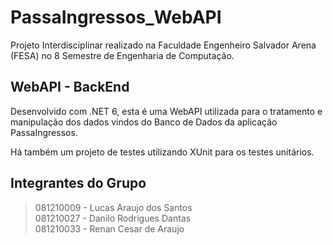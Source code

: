 # PassaIngressos_WebAPI
Projeto Interdisciplinar realizado na Faculdade Engenheiro Salvador Arena (FESA) no 8 Semestre de Engenharia de Computação.

## WebAPI - BackEnd
Desenvolvido com .NET 6, esta é uma WebAPI utilizada para o tratamento e manipulação dos dados vindos do Banco de Dados da aplicação PassaIngressos. 

Há também um projeto de testes utilizando XUnit para os testes unitários.

## Integrantes do Grupo

> 081210009 - Lucas Araujo dos Santos\
> 081210027 - Danilo Rodrigues Dantas\
> 081210033 - Renan Cesar de Araujo
